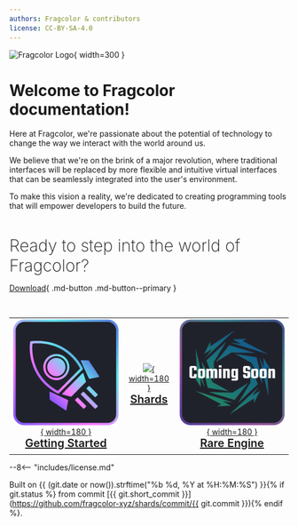 ```yaml
---
authors: Fragcolor & contributors
license: CC-BY-SA-4.0
---
```


![Fragcolor Logo](assets/Fragcolor-Logomark-01.png){ width=300 }

# Welcome to Fragcolor documentation!

Here at Fragcolor, we're passionate about the potential of technology to change the way we interact with the world around us.

We believe that we're on the brink of a major revolution, where traditional interfaces will be replaced by more flexible and intuitive virtual interfaces that can be seamlessly integrated into the user's environment.


To make this vision a reality, we're dedicated to creating programming tools that will empower developers to build the future.

<br>

<span style="font-weight:200;font-size:30px"> Ready to step into the world of Fragcolor? </span>

[Download](./download/){ .md-button .md-button--primary }

<br>

| | | |
| :----------: | :----------: |:----------: |
|[![](assets/GettingStartedLogo.png){ width=180 }](./learn/index.md) <br> <span style="font-weight:600;font-size:20px">[Getting Started](./learn/index.md)</span> | [![](assets/ShardsLogo.png){ width=180 }](./learn/shards/index.md)<br> <span style="font-weight:600;font-size:20px">[Shards](./learn/shards/index.md)</span> | [![](assets/RareEngineLogo_2.png){ width=180 }]()<br> <span style="font-weight:600;font-size:20px">[Rare Engine]()</span> |
| | | |

--8<-- "includes/license.md"

Built on {{ (git.date or now()).strftime("%b %d, %Y at %H:%M:%S") }}{% if git.status %} from commit [{{ git.short_commit }}](https://github.com/fragcolor-xyz/shards/commit/{{ git.commit }}){% endif %}.
